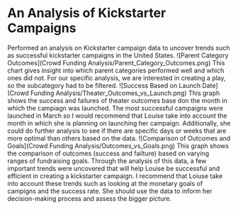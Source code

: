 # An Analysis of Kickstarter Campaigns
Performed an analysis on Kickstarter campaign data to uncover trends such as successful kickstarter campaigns in the United States. 
![Parent Category Outcomes](Crowd Funding Analysis/Parent_Category_Outcomes.png) This chart gives insight into which parent categories performed well and which ones did not. For our specific analysis, we are interested in creating a play, so the subcategory had to be filtered. 
![Success Based on Launch Date](Crowd Funding Analysis/Theater_Outcomes_vs_Launch.png) This graph shows the success and failures of theater outcomes base don the month in which the campiagn was launched. The most successful campaigns were launched in March so I would recommend that Louise take into account the month in which she is planning on launching her campaign. Additionally, she could do further analysis to see if there are specific days or weeks that are more optimal than others based on the data. 
![Comparison of Outcomes and Goals](Crowd Funding Analysis/Outcomes_vs_Goals.png) This graph shows the comparison of outcomes (success and failture) based on varying ranges of fundraising goals. 
Through the analysis of this data, a few important trends were uncovered that will help Louise be successful and efficient in creating a kickstarter campaign. I recommend that Loiuse take into account these trends such as looking at the monetary goals of campigns and the success rate. She should use the data to inform her decision-making process and assess the bigger picture. 
